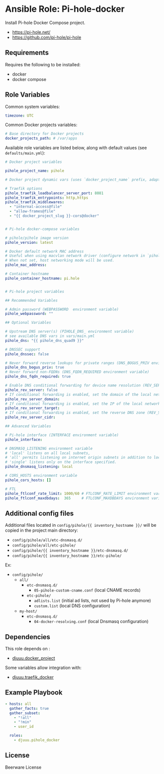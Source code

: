 Ansible Role: Pi-hole-docker
============================

Install Pi-hole Docker Compose project.

- https://pi-hole.net/
- https://github.com/pi-hole/pi-hole

Requirements
------------

Requires the following to be installed:
- docker
- docker compose

Role Variables
--------------

Common system variables:

```yaml
timezone: UTC
```

Common Docker projects variables:

```yaml
# Base directory for Docker projects
docker_projects_path: # /var/apps
```

Available role variables are listed below, along with default values (see `defaults/main.yml`):

```yaml
# Docker project variables

pihole_project_name: pihole

# Docker project dynamic vars (uses `docker_project_name` prefix, adapt if overriden)

# Traefik options
pihole_traefik_loadbalancer_server_port: 8081
pihole_traefik_entrypoints: http,https
pihole_traefik_middlewares:
  - "internal-access@file"
  - "allow-frames@file"
  - "{{ docker_project_slug }}-cors@docker"


# Pi-hole docker-compose variables

# pihole/pihole image version
pihole_version: latest

# Docker default network MAC address
# Useful when using macvlan network driver (configure network in `pihole_compose_additional_options`).
# When not set, host networking mode will be used.
pihole_mac_address:

# Container hostname
pihole_container_hostname: pi.hole


# Pi-hole project variables

## Recommended Variables

# Admin password (WEBPASSWORD  environment variable)
pihole_webpassword: ""

## Optional Variables

# Upstream DNS server(s) (PIHOLE_DNS_ environment variable)
# see available DNS vars in vars/main.yml
pihole_dns: "{{ pihole_dns_quad9 }}"

# DNSSEC support
pihole_dnssec: false

# Never forward reverse lookups for private ranges (DNS_BOGUS_PRIV environment variable)
pihole_dns_bogus_priv: true
# Never forward non-FQDNs (DNS_FQDN_REQUIRED environment variable)
pihole_dns_fqdn_required: true

# Enable DNS conditional forwarding for device name resolution (REV_SERVER environment variable)
pihole_rev_server: false
# If conditional forwarding is enabled, set the domain of the local network router (REV_SERVER_DOMAIN environment variable)
pihole_rev_server_domain:
# If conditional forwarding is enabled, set the IP of the local network router (REV_SERVER_TARGET environment variable)
pihole_rev_server_target:
# If conditional forwarding is enabled, set the reverse DNS zone (REV_SERVER_CIDR environment variable)
pihole_rev_server_cidr:

## Advanced Variables

# Pi-hole interface (INTERFACE environment variable)
pihole_interface:

# DNSMASQ_LISTENING environment variable
# 'local' listens on all local subnets,
# 'all' permits listening on internet origin subnets in addition to local,
# 'single' listens only on the interface specified.
pihole_dnsmasq_listening: local

# CORS_HOSTS environment variable
pihole_cors_hosts: []

# FTL
pihole_ftlconf_rate_limit: 1000/60 # FTLCONF_RATE_LIMIT environment variable
pihole_ftlconf_maxdbdays:  365     # FTLCONF_MAXDBDAYS environment variable
```

Additional config files
-----------------------

Additional files located in `config/pihole/{{ inventory_hostname }}/` will be copied in the project main directory:

- `config/pihole/all/etc-dnsmasq.d/`
- `config/pihole/all/etc-pihole/`
- `config/pihole/{{ inventory_hostname }}/etc-dnsmasq.d/`
- `config/pihole/{{ inventory_hostname }}/etc-pihole/`

Ex:
- `config/pihole/`
  - `all/`
    - `etc-dnsmasq.d/`
      - `05-pihole-custom-cname.conf` (local CNAME records)
    - `etc-pihole/`
      - `adlists.list` (initial ad lists, not used by Pi-hole anymore)
      - `custom.list` (local DNS configuration)
  - `my-host/`
    - `etc-dnsmasq.d/`
      - `04-docker-resolving.conf` (local Dnsmasq configuration)

Dependencies
------------

This role depends on :
- [djuuu.docker_project](https://github.com/Djuuu/ansible-role-docker-project)

Some variables allow integration with:
- [djuuu.traefik_docker](https://github.com/Djuuu/ansible-role-traefik-docker)

Example Playbook
----------------

```yaml
- hosts: all
  gather_facts: true
  gather_subset:
    - "!all"
    - "!min"
    - user_id

  roles:
    - djuuu.pihole_docker
```

License
-------

Beerware License
